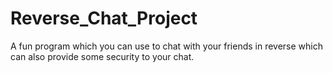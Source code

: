 # Reverse_Chat_Project
A fun program which you can use to chat with your friends in reverse which can also provide some security to your chat.
